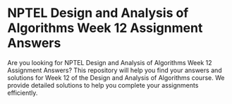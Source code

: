 # NPTEL Design and Analysis of Algorithms Week 12 Assignment Answers

Are you looking for NPTEL Design and Analysis of Algorithms Week 12 Assignment Answers? This repository will help you find your answers and solutions for Week 12 of the Design and Analysis of Algorithms course. We provide detailed solutions to help you complete your assignments efficiently.